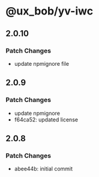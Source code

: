 # @ux_bob/yv-iwc

## 2.0.10

### Patch Changes

- update npmignore file

## 2.0.9

### Patch Changes

- update npmignore
- f64ca52: updated license

## 2.0.8

### Patch Changes

- abee44b: initial commit

